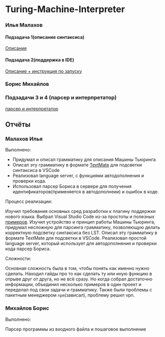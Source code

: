 # Turing-Machine-Interpreter

### Илья Малахов

#### Подзадача 1(описание синтаксиса)

[Описание](https://github.com/ilma4/fl-2022-hse-win/blob/67821c966dab0677f52675cecfe093e6fdf69865/Description/description.md)


#### Подзадача 2(поддержка в IDE)

[Описание + инструкция по запуску](https://github.com/ilma4/fl-2022-hse-win/blob/d053b665ea8128e19ebddb4454086aefcf9374a1/VSCode-extension/README.md)

### Борис Михайлов

### Подзадачи 3 и 4 (парсер и интерпретатор)

[парсер и интерпретатор](https://github.com/ilma4/fl-2022-hse-win/tree/proj/Parser)

## Отчёты



### Малахов Илья

Выполнено:

* Придумал и описал грамматику для описания Машины Тьюринга
* Описал эту грамматику в формате [TextMate](https://macromates.com/manual/en/language_grammars) для подсветки синтаксиса в VSCode
* Реализовал language server, с функциями автодополнения и проверки кода.
* Использовал парсер Бориса в сервере для получения идентификаторов(применяется в автодополнеии) и ошибок в коде.

Процесс реализации:

Изучил требования основных сред разработки к плагину поддержки нового языка. Выбрал Visual Studio Code из-за простоты и полезных [примеров](https://github.com/microsoft/vscode-extension-samples). Изучил устройство и принцип работы Машины Тьюринга, придумал несложную для парсинга грамматику, позволяющую делать корректную подсветку синтаксиса без LST. Описал эту грамматику в формате TextMate для подсветки в VSCode. Реализовал простой language server, который использует для автодополнения и проверки кода парсер Бориса.

Сложности:

Основная сложность была в том, чтобы понять как именно нужно сделать. Находил гайды про то как сделать ту или иную функцию в отрыве друг от друга, но не всё сразу. Но когда собрал достаточно информации, объединил несколько примеров в один проект и переделал под свои задачи и грамматику. Также были проблемы с пакетным менеджером `npm`(зависал), проблему решил vpn.

### Михайлов Борис

Выполнено:

Парсер программы из входного файла и пошаговое выполнение
